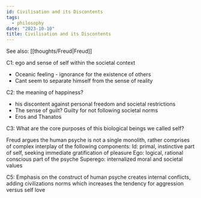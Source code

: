 ```yaml
---
id: Civilisation and its Discontents
tags:
  - philosophy
date: "2023-10-10"
title: Civilisation and its Discontents
---
```


See also: [[thoughts/Freud|Freud]]

C1: ego and sense of self within the societal context

- Oceanic feeling - ignorance for the existence of others
- Cant seem to separate himself from the sense of reality

C2: the meaning of happiness?

- his discontent against personal freedom and societal restrictions
- The sense of guilt? Guilty for not following societal norms
- Eros and Thanatos

C3: What are the core purposes of this biological beings we called self?

Freud argues the human psyche is not a single monolith, rather comprises of complex interplay of the following components:
Id: primal, instinctive part of self, seeking immediate gratification of pleasure
Ego: logical, rational conscious part of the psyche
Superego: internalized moral and societal values

C5: Emphasis on the construct of human psyche creates internal conflicts, adding civilizations norms which increases the tendency for aggression versus self love

